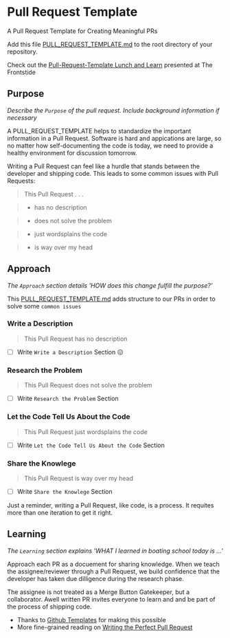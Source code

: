 # Pull Request Template
A Pull Request Template for Creating Meaningful PRs

Add this file [PULL_REQUEST_TEMPLATE.md](https://raw.githubusercontent.com/flexyford/pull-request-template/master/PULL_REQUEST_TEMPLATE.md) to the root directory of your repository.

Check out the [Pull-Request-Template Lunch and Learn](https://www.youtube.com/watch?v=5aHmO_S8FQ4) presented at The Frontstide

## Purpose
_Describe the `Purpose` of the pull request. Include background information if necessary_

A PULL_REQUEST_TEMPLATE helps to standardize the important information in a Pull Request. Software is hard and appications are large, so no matter how self-documenting the code is today, we need to provide a healthy environment for discussion tomorrow. 

Writing a Pull Request can feel like a hurdle that stands between the developer and shipping code. This leads to some common issues with Pull Requests:

> This Pull Request . . .

> - has no description

> - does not solve the problem

> - just wordsplains the code

> - is way over my head

## Approach
_The `Approach` section details 'HOW does this change fulfill the purpose?'_

This [PULL_REQUEST_TEMPLATE.md](https://raw.githubusercontent.com/flexyford/pull-request-template/master/PULL_REQUEST_TEMPLATE.md) adds structure to our PRs in order to solve some `common issues`

### Write a Description
> This Pull Request has no description

- [ ] Write `Write a Description` Section :confounded:

### Research the Problem
> This Pull Request does not solve the problem

- [ ] Write `Research the Problem` Section

### Let the Code Tell Us About the Code
> This Pull Request just wordsplains the code

- [ ] Write `Let the Code Tell Us About the Code` Section

### Share the Knowlege
> This Pull Request is way over my head

- [ ] Write `Share the Knowlege` Section


Just a reminder, writing a Pull Request, like code, is a process. It requites more than one iteration to get it right.

## Learning
_The `Learning` section explains 'WHAT I learned in boating school today is ...'_

Approach each PR as a docuement for sharing knowledge. When we teach the assignee/reviewer through a Pull Request, we build confidence that the developer has taken due dilligence during the research phase. 

The assignee is not treated as a Merge Button Gatekeeper, but a collaborator. Awell written PR invites everyone to learn and and be part of the process of shipping code.

- Thanks to [Github Templates](https://github.com/blog/2111-issue-and-pull-request-templates) for making this possible
- More fine-grained reading on [Writing the Perfect Pull Request](https://github.com/blog/1943-how-to-write-the-perfect-pull-request) 
